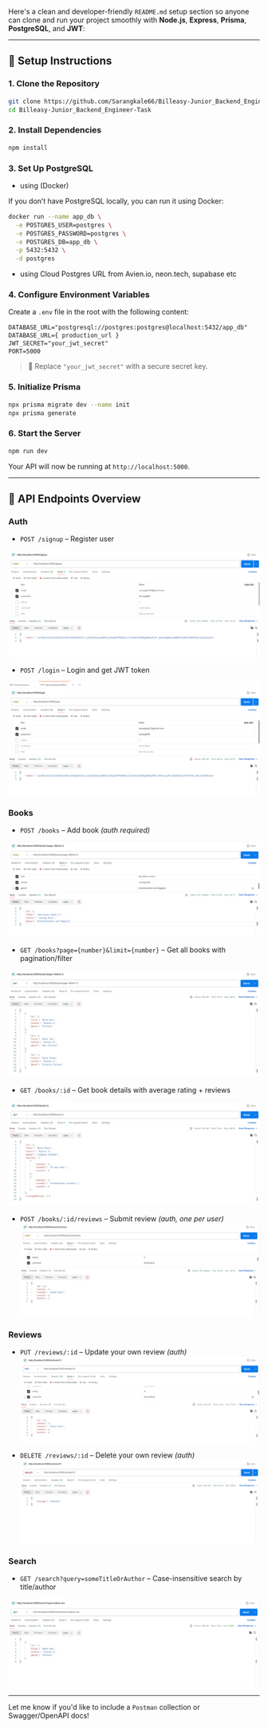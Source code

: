 Here's a clean and developer-friendly `README.md` setup section so anyone can clone and run your project smoothly with **Node.js**, **Express**, **Prisma**, **PostgreSQL**, and **JWT**:

---

## 🚀 Setup Instructions

### 1. Clone the Repository

```bash
git clone https://github.com/Sarangkale66/Billeasy-Junior_Backend_Engineer-Task
cd Billeasy-Junior_Backend_Engineer-Task
```

### 2. Install Dependencies

```bash
npm install
```

### 3. Set Up PostgreSQL 
- using (Docker)

If you don’t have PostgreSQL locally, you can run it using Docker:

```bash
docker run --name app_db \
  -e POSTGRES_USER=postgres \
  -e POSTGRES_PASSWORD=postgres \
  -e POSTGRES_DB=app_db \
  -p 5432:5432 \
  -d postgres
```

- using Cloud Postgres URL from Avien.io, neon.tech, supabase etc

### 4. Configure Environment Variables

Create a `.env` file in the root with the following content:

```
DATABASE_URL="postgresql://postgres:postgres@localhost:5432/app_db"
DATABASE_URL={ production_url }
JWT_SECRET="your_jwt_secret"
PORT=5000
```

> 🔐 Replace `"your_jwt_secret"` with a secure secret key.

### 5. Initialize Prisma

```bash
npx prisma migrate dev --name init
npx prisma generate
```

### 6. Start the Server

```bash
npm run dev
```

Your API will now be running at `http://localhost:5000`.

---

## 🧪 API Endpoints Overview

### Auth

* `POST /signup` – Register user

![/signup](./images/Signup.png)

* `POST /login` – Login and get JWT token

![/login](./images/Login.png)

### Books

* `POST /books` – Add book *(auth required)*

![/books](./images/Books2.png)

* `GET /books?page={number}&limit={number}` – Get all books with pagination/filter

![/books](./images/Books1.png)

* `GET /books/:id` – Get book details with average rating + reviews

![/books/:id](./images/Books4.png)

* `POST /books/:id/reviews` – Submit review *(auth, one per user)*
![/books/:id/reviews](./images/Books3.png)


### Reviews

* `PUT /reviews/:id` – Update your own review *(auth)*
![/reviews/:id](./images/ReviewUpdate.png)

* `DELETE /reviews/:id` – Delete your own review *(auth)*
![/reviews/:id](./images/ReviewDelete.png)

### Search

* `GET /search?query=someTitleOrAuthor` – Case-insensitive search by title/author

![/reviews/:id](./images/Search.png)

---

Let me know if you'd like to include a `Postman` collection or Swagger/OpenAPI docs!
